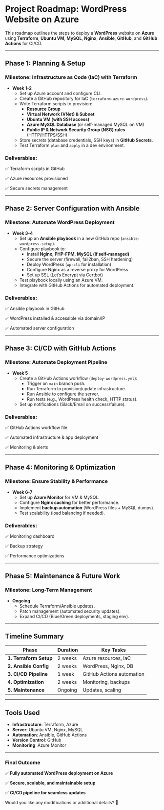 # **Project Roadmap: WordPress Website on Azure**

This roadmap outlines the steps to deploy a **WordPress** website on **Azure** using **Terraform**, **Ubuntu VM**, **MySQL**, **Nginx**, **Ansible**, **GitHub**, and **GitHub Actions** for CI/CD.

---

## **Phase 1: Planning & Setup**

### **Milestone: Infrastructure as Code (IaC) with Terraform**

- **Week 1-2**
    - Set up Azure account and configure CLI.
    - Create a GitHub repository for IaC (`terraform-azure-wordpress`).
    - Write Terraform scripts to provision:
        - **Resource Group**
        - **Virtual Network (VNet) & Subnet**
        - **Ubuntu VM (with SSH access)**
        - **Azure MySQL Database** (or self-managed MySQL on VM)
        - **Public IP & Network Security Group (NSG) rules** (HTTP/HTTPS/SSH)
    - Store secrets (database credentials, SSH keys) in **GitHub Secrets**.
    - Test Terraform `plan` and `apply` in a dev environment.

### **Deliverables:**

✅ Terraform scripts in GitHub

✅ Azure resources provisioned

✅ Secure secrets management

---

## **Phase 2: Server Configuration with Ansible**

### **Milestone: Automate WordPress Deployment**

- **Week 3-4**
    - Set up an **Ansible playbook** in a new GitHub repo (`ansible-wordpress-setup`).
    - Configure playbook to:
        - Install **Nginx**, **PHP-FPM**, **MySQL (if self-managed)**
        - Secure the server (firewall, fail2ban, SSH hardening)
        - Deploy WordPress (`wp-cli` for installation)
        - Configure Nginx as a reverse proxy for WordPress
        - Set up SSL (Let’s Encrypt via Certbot)
    - Test playbook locally using an Azure VM.
    - Integrate with GitHub Actions for automated deployment.

### **Deliverables:**

✅ Ansible playbook in GitHub

✅ WordPress installed & accessible via domain/IP

✅ Automated server configuration

---

## **Phase 3: CI/CD with GitHub Actions**

### **Milestone: Automate Deployment Pipeline**

- **Week 5**
    - Create a GitHub Actions workflow (`deploy-wordpress.yml`):
        - Trigger on `main` branch push.
        - Run Terraform to provision/update infrastructure.
        - Run Ansible to configure the server.
        - Run tests (e.g., WordPress health check, HTTP status).
    - Set up notifications (Slack/Email on success/failure).

### **Deliverables:**

✅ GitHub Actions workflow file

✅ Automated infrastructure & app deployment

✅ Monitoring & alerts

---

## **Phase 4: Monitoring & Optimization**

### **Milestone: Ensure Stability & Performance**

- **Week 6-7**
    - Set up **Azure Monitor** for VM & MySQL.
    - Configure **Nginx caching** for better performance.
    - Implement **backup automation** (WordPress files + MySQL dumps).
    - Test scalability (load balancing if needed).

### **Deliverables:**

✅ Monitoring dashboard

✅ Backup strategy

✅ Performance optimizations

---

## **Phase 5: Maintenance & Future Work**

### **Milestone: Long-Term Management**

- **Ongoing**
    - Schedule Terraform/Ansible updates.
    - Patch management (automated security updates).
    - Expand CI/CD (Blue/Green deployments, staging env).

---

## **Timeline Summary**

| Phase | Duration | Key Tasks |
| --- | --- | --- |
| **1. Terraform Setup** | 2 weeks | Azure resources, IaC |
| **2. Ansible Config** | 2 weeks | WordPress, Nginx, DB |
| **3. CI/CD Pipeline** | 1 week | GitHub Actions automation |
| **4. Optimization** | 2 weeks | Monitoring, backups |
| **5. Maintenance** | Ongoing | Updates, scaling |

---

## **Tools Used**

- **Infrastructure**: Terraform, Azure
- **Server**: Ubuntu VM, Nginx, MySQL
- **Automation**: Ansible, GitHub Actions
- **Version Control**: GitHub
- **Monitoring**: Azure Monitor

---

### **Final Outcome**

✅ **Fully automated WordPress deployment on Azure**

✅ **Secure, scalable, and maintainable setup**

✅ **CI/CD pipeline for seamless updates**

Would you like any modifications or additional details? 🚀